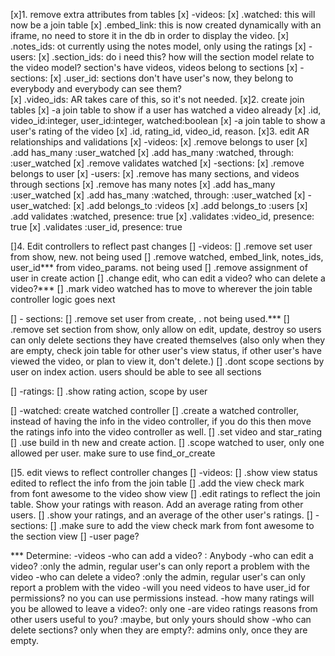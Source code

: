 
[x]1. remove extra attributes from tables
[x]  -videos:
[x]    .watched: this will now be a join table
[x]    .embed_link: this is now created dynamically with an iframe, no need to store it in the db in order to display the video.
[x]    .notes_ids: ot currently using the notes model, only using the ratings
[x]  -users:
[x]    .section_ids: do i need this? how will the section model relate to the video model? section's have videos, videos belong to sections
[x]  -sections:
[x]    .user_id: sections don't have user's now, they belong to everybody and everybody can see them?   
[x]    .video_ids: AR takes care of this, so it's not needed. 
[x]2. create join tables
[x]  -a join table to show if a user has watched a video already
[x]    .id, video_id:integer, user_id:integer, watched:boolean
[x]  -a join table to show a user's rating of the video
[x]    .id, rating_id, video_id, reason.
[x]3. edit AR relationships and validations
[x]  -videos:
[x]    .remove belongs to user
[x]    .add has_many :user_watched
[x]    .add has_many :watched, through: :user_watched
[x]    .remove validates watched
[x]  -sections:
[x]    .remove belongs to user
[x]  -users:
[x]    .remove has many sections, and videos through sections
[x]    .remove has many notes
[x]    .add has_many :user_watched
[x]    .add has_many :watched, through: :user_watched
[x]  -user_watched:
[x]    .add belongs_to :videos
[x]    .add belongs_to :users
[x]    .add validates :watched, presence: true
[x]    .validates :video_id, presence: true
[x]    .validates :user_id, presence: true

[]4. Edit controllers to reflect past changes
[]  -videos:
[]    .remove set user from show, new. not being used
[]    .remove watched, embed_link, notes_ids, user_id*** from video_params. not being used
[]    .remove assignment of user in create action
[]    .change edit, who can edit a video? who can delete a video?***
[]    .mark video watched has to move to wherever the join table controller logic goes next

[]  - sections:
[]    .remove set user from create, . not being used.***
[]    .remove set section from show, only allow on edit, update, destroy so users can only delete sections they have created themselves (also only when they are empty, check join table for other user's view status, if other user's have viewed the video, or plan to view it, don't delete.)
[]    .dont scope sections by user on index action. users should be able to see all sections

[]  -ratings:
[]    .show rating action, scope by user

[]  -watched: create watched controller
[]    .create a watched controller, instead of having the info in the video controller, if you do this then move the ratings info into the video controller as well.
[]    .set video and star_rating
[]    .use build in th new and create action.
[]    .scope watched to user, only one allowed per user. make sure to use find_or_create

[]5. edit views to reflect controller changes
[]  -videos:
[]    .show view status edited to reflect the info from the join table
[]    .add the view check mark from font awesome to the video show view
[]    .edit ratings to reflect the join table. Show your ratings with reason. Add an average rating from other users.
[]    .show your ratings, and an average of the other user's ratings.
[]  -sections:
[]    .make sure to add the view check mark from font awesome to the section view 
[]  -user page?  
 

*** Determine:
-videos
  -who can add a video? : Anybody
  -who can edit a video? :only the admin, regular user's can only report a problem with the video
  -who can delete a video? :only the admin, regular user's can only report a problem with the video
  -will you need videos to have user_id for permissions? no you can use permissions instead.
  -how many ratings will you be allowed to leave a video?: only one
  -are video ratings reasons from other users useful to you? :maybe, but only yours should show
  -who can delete sections? only when they are empty?: admins only, once they are empty.